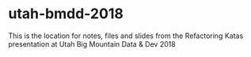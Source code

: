 # utah-bmdd-2018


This is the location for notes, files and slides from the Refactoring Katas presentation
at Utah Big Mountain Data & Dev 2018